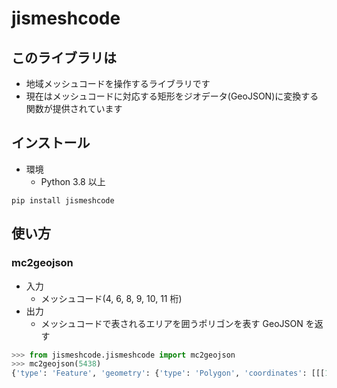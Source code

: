# jismeshcode

## このライブラリは

- 地域メッシュコードを操作するライブラリです
- 現在はメッシュコードに対応する矩形をジオデータ(GeoJSON)に変換する関数が提供されています

## インストール

- 環境
  - Python 3.8 以上

```shell
pip install jismeshcode
```

## 使い方

### mc2geojson

- 入力
  - メッシュコード(4, 6, 8, 9, 10, 11 桁)
- 出力
  - メッシュコードで表されるエリアを囲うポリゴンを表す GeoJSON を返す

```Python
>>> from jismeshcode.jismeshcode import mc2geojson
>>> mc2geojson(5438)
{'type': 'Feature', 'geometry': {'type': 'Polygon', 'coordinates': [[[138, 36.0], [139, 36.0], [139, 36.666666666666664], [138, 36.666666666666664], [138, 36.0]]]}, 'properties': {'meshcode': '5438'}}
```
